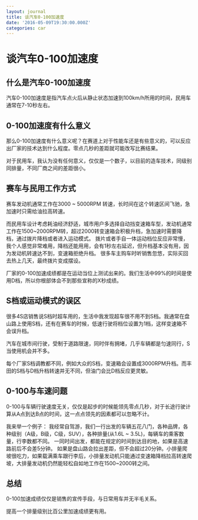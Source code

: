 ```yaml
---
layout: journal
title: 谈汽车0-100加速度
date: '2016-05-09T19:30:00.000Z'
categories: car
---
```


# 谈汽车0-100加速度

## 什么是汽车0-100加速度

汽车0-100加速度是指汽车点火后从静止状态加速到100km/h所用的时间，民用车通常在7-10秒左右。

## 0-100加速度有什么意义

那么0-100加速度有什么意义呢？在赛道上对于性能车还是有些意义的，可以反应出厂家的技术达到什么程度。零点几秒的差距就可能改写比赛结果。

对于民用车，我认为没有任何意义，仅仅是一个数子，以目前的造车技术，同级别同排量，不同厂商之间的差距很小。

## 赛车与民用工作方式

赛车发动机通常工作在3000 ~ 5000RPM 转速，长时间在这个转速区间飞驰，急加速时只需给油拉高转速。

而民用车设计考虑耗油经济舒适，城市用户多选择自动挡变速箱车型，发动机通常工作在1500~2000RPM转，超过2000转变速箱会积极升档，急加速时需要降档，通过拨片降档或者进入运动模式。 拨片或者手自一体运动档位反应非常慢，我个人感觉非常难用，降档还能用用，会有1秒左右延迟，但升档基本没有用，因为发动机转速达不到，变速箱拒绝升档。 很多车主购车时听销售忽悠，实际买回去热上几天，最终拨片变成摆设。

厂家的0-100加速成绩都是在运动当位上测试出来的。我们生活中99%的时间是使用D档，所以你根部体会不到那些宣称的X秒成绩。

## S档或运动模式的误区

很多4S店销售说S档时超车用的，生活中我发现超车很不用不到S档。我通常在盘山路上使用S档，还有在赛车的时候，低速行驶将档位设置为1档，这样变速箱不会误升档。

汽车在城市间行驶，受制于道路限速，同时伴有拥堵，几乎车辆都是匀速同行，S当使用机会并不多。

每个厂家S档调教都不同，例如大众的S档，变速箱会设置成3000RPM升档。而丰田的S档与D档升档转速并无不同，但油门会比D档反应更灵敏。

## 0-100与车速问题

0-100与车辆行驶速度无关，仅仅是起步的时候能领先零点几秒，对于长途行驶计算从A点到达B点的时间，这一点点领先的因素都可以忽略不计。

我来举一个例子： 我经常自驾游，我们一行出发的车辆五花八门，各种品牌，各种级别（A级，B级，C级，SUV），各种排量\(从1.6L ~ 3.5L\)，每辆车的乘客数量，行李数都不同。 一同时间出发，都能在规定的时间到达目的地，如果是高速路前后不会差5分钟。 如果是盘山路会拉出差距，但不会超过20分钟。小排量爬坡很吃力，如果载满乘车跟行李后，小排量发动机只能通过变速箱降档拉高转速爬坡，大排量发动机仍然能轻松自如地工作在1500~2000转之间。

## 总结

0-100加速成绩仅仅是销售的宣传手段，与日常用车并无半毛关系。

提高一个排量级别比百公里加速成绩更有用。

